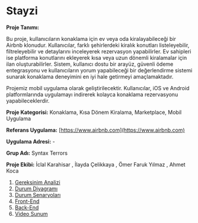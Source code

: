 # Stayzi 

**Proje Tanımı:** 

Bu proje, kullanıcıların konaklama için ev veya oda kiralayabileceği bir Airbnb klonudur. Kullanıcılar, farklı şehirlerdeki kiralık konutları listeleyebilir, filtreleyebilir ve detaylarını inceleyerek rezervasyon yapabilirler. Ev sahipleri ise platforma konutlarını ekleyerek kısa veya uzun dönemli kiralamalar için ilan oluşturabilirler. Sistem, kullanıcı dostu bir arayüz, güvenli ödeme entegrasyonu ve kullanıcıların yorum yapabileceği bir değerlendirme sistemi sunarak konaklama deneyimini en iyi hale getirmeyi amaçlamaktadır.

Projemiz mobil uygulama olarak geliştirilecektir. Kullanıcılar, iOS ve Android platformlarında uygulamayı indirerek kolayca konaklama rezervasyonu yapabileceklerdir.

**Proje Kategorisi:**  Konaklama, Kısa Dönem Kiralama, Marketplace, Mobil Uygulama

**Referans Uygulama:** [https://www.airbnb.com](https://www.airbnb.com)

**Uygulama Adresi:** -

**Grup Adı:** Syntax Terrors

**Proje Ekibi:** İclal Karahisar , İlayda Çelikkaya , Ömer Faruk Yılmaz , Ahmet Koca

1. [Gereksinim Analizi](Gereksinim-Analizi.md)
2. [Durum Diyagramı](Durum-Diyagramı.md)
3. [Durum Senaryoları](Durum-Senaryoları.md)
4. [Front-End](Front-End.md)
5. [Back-End](Back-End.md)
6. [Video Sunum](Sunum.md)


